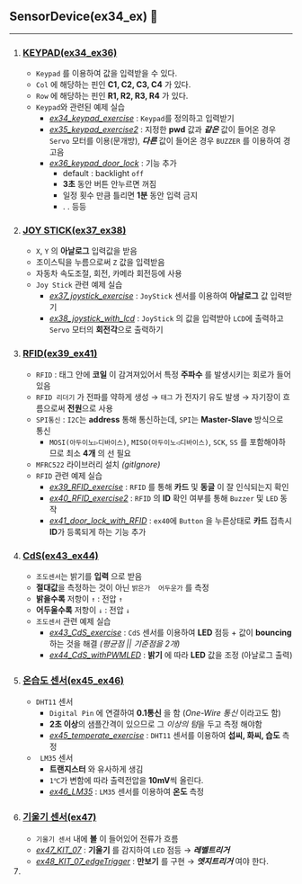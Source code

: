 ## SensorDevice(ex34_ex) 🎩
---
1. ### [KEYPAD(ex34_ex36)](./KEYPAD/)
   -  `Keypad` 를 이용하여 값을 입력받을 수 있다.
   -  `Col` 에 해당하는 핀인 **C1, C2, C3, C4** 가 있다.
   -  `Row` 에 해당하는 핀인 **R1, R2, R3, R4** 가 있다.
   -  `Keypad`와 관련된 예제 실습
      -  *[ex34_keypad_exercise](./KEYPAD/ex34_keypad_exercise/)* : `Keypad`를 정의하고 입력받기
      -  *[ex35_keypad_exercise2](./KEYPAD/ex35_keypad_exercise2/)* : 지정한 **pwd** 값과 _**같은**_ 값이 들어온 경우 `Servo` 모터를 이용(문개방), **_다른_** 값이 들어온 경우 `BUZZER` 를 이용하여 경고음
      -  *[ex36_keypad_door_lock](./KEYPAD/ex36_keypad_door_lock/)* : 기능 추가
         -  default : backlight `off`
         -  **3초** 동안 버튼 안누르면 꺼짐
         -  일정 횟수 만큼 틀리면 **1분** 동안 입력 금지
         -  . . 등등
2. ### [JOY STICK(ex37_ex38)](./JOY%20STICK/)
   -  `X`, `Y` 의 **아날로그** 입력값을 받음
   -  조이스틱을 누름으로써 `Z` 값을 입력받음
   -  자동차 속도조절, 회전, 카메라 회전등에 사용
   -  `Joy Stick` 관련 예제 실습
      -  *[ex37_joystick_exercise](./JOY%20STICK/ex37_joystick_exercise/)* : `JoyStick` 센서를 이용하여 **아날로그** 값 입력받기
      -  *[ex38_joystick_with_lcd](./JOY%20STICK/ex38_joystick_with_lcd/)* : `JoyStick` 의 값을 입력받아 `LCD`에 출력하고 `Servo` 모터의 **회전각**으로 출력하기
3. ### [RFID(ex39_ex41)](./RFID/)
   - `RFID` : 태그 안에 **코일** 이 감겨져있어서 특정 **주파수** 를 발생시키는 회로가 들어있음
   - `RFID 리더기` 가 전파를 약하게 생성 → `태그` 가 전자기 유도 발생 → 자기장이 흐름으로써 **전원**으로 사용 
   - `SPI통신` : `I2C`는 **address** 통해 통신하는데, `SPI`는 **Master-Slave** 방식으로 통신
     - `MOSI(아두이노▷디바이스)`, `MISO(아두이노◁디바이스)`, `SCK`, `SS` 를 포함해야하므로 최소 **4개** 의 선 필요
   - `MFRC522` 라이브러리 설치 *(gitIgnore)*
   - `RFID` 관련 예제 실습
     - *[ex39_RFID_exercise](./RFID/ex39_RFID_exercise/)* : `RFID` 를 통해 **카드** 및 **동글** 이 잘 인식되는지 확인
     - *[ex40_RFID_exercise2](./RFID/ex40_RFID_exercise2/)* : `RFID` 의 **ID** 확인 여부를 통해 `Buzzer` 및 `LED` 동작
     - *[ex41_door_lock_with_RFID](./RFID/ex41_door_lock_with_RFID/)* :  `ex40`에 `Button` 을 누른상태로 **카드** 접촉시 **ID**가 등록되게 하는 기능 추가
4. ### [CdS(ex43_ex44)](./CdS/)
   - `조도센서`는 밝기를 **입력** 으로 받음
   - **절대값**을 측정하는 것이 아닌 `밝은가  어두운가` 를 측정
   - **밝을수록** 저항이 `↑` : 전압 `↑`
   - **어두울수록** 저항이 `↓` : 전압 `↓`
   - `조도센서` 관련 예제 실습
     - *[ex43_CdS_exercise](./CdS/ex43_CdS_exercise/)* : `CdS` 센서를 이용하여 **LED** 점등 + 값이 **bouncing** 하는 것을 해결 *(평균점 || 기준점을 2개)*
     - *[ex44_CdS_withPWMLED](./CdS/ex44_CdS_withPWMLED/)* : **밝기** 에 따라 **LED** 값을 조정 (아날로그 출력)
5. ### [온습도 센서(ex45_ex46)](./%EC%98%A8%EC%8A%B5%EB%8F%84%EC%84%BC%EC%84%9C/)
   - `DHT11` 센서 
     - `Digital Pin` 에 연결하여 **0.1통신** 을 함 (_One-Wire 통신_ 이라고도 함)
     - **2초 이상**의 샘플간격이 있으므로 그 *이상의 텀*을 두고 측정 해야함
     - *[ex45_temperate_exercise](./%EC%98%A8%EC%8A%B5%EB%8F%84%EC%84%BC%EC%84%9C/ex45_temperate_exercise/)* : `DHT11` 센서를 이용하여 **섭씨, 화씨, 습도** 측정
   - ` LM35` 센서
     - **트랜지스터** 와 유사하게 생김
     -  `1℃`가 변함에 따라 출력전압을 **10mV**씩 올린다.
     -  *[ex46_LM35](./%EC%98%A8%EC%8A%B5%EB%8F%84%EC%84%BC%EC%84%9C/ex46_LM35/)* : `LM35` 센서를 이용하여 **온도** 측정
6.  ### [기울기 센서(ex47)](./%EA%B8%B0%EC%9A%B8%EA%B8%B0%20%EC%84%BC%EC%84%9C/)
    -  `기울기 센서` 내에 **볼** 이 들어있어 전류가 흐름
    -  *[ex47_KIT_07](./%EA%B8%B0%EC%9A%B8%EA%B8%B0%20%EC%84%BC%EC%84%9C/ex47_KIT_07/)* : **기울기** 를 감지하여 `LED` 점등 →  **_레벨트리거_**
    -  *[ex48_KIT_07_edgeTrigger](./%EA%B8%B0%EC%9A%B8%EA%B8%B0%20%EC%84%BC%EC%84%9C/ex48_KIT_07_edgeTrigger/)* : **만보기** 를 구현 → **_엣지트리거_** 여야 한다.
7.  